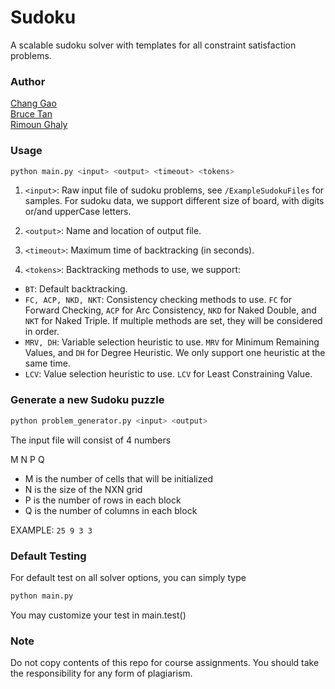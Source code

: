 # Sudoku
A scalable sudoku solver with templates for all constraint satisfaction problems.

### Author
[Chang Gao](http://www.linkedin.com/in/irsisyphus "linkedin")<br>
[Bruce Tan](http://halfer53.github.io/ "homepage")<br>
[Rimoun Ghaly](https://www.linkedin.com/in/rimoun-ghaly-41287b107/ "linkedin")<br>

### Usage
```Bash
python main.py <input> <output> <timeout> <tokens>
```

1. `<input>`: Raw input file of sudoku problems, see `/ExampleSudokuFiles` for samples. For sudoku data, we support different size of board, with digits or/and upperCase letters.

2. `<output>`: Name and location of output file.

3. `<timeout>`: Maximum time of backtracking (in seconds).

4. `<tokens>`: Backtracking methods to use, we support:
 * `BT`: Default backtracking.
 * `FC, ACP, NKD, NKT`: Consistency checking methods to use. `FC` for Forward Checking, `ACP` for Arc Consistency, `NKD` for Naked Double, and `NKT` for Naked Triple. If multiple methods are set, they will be considered in order.
 * `MRV, DH`: Variable selection heuristic to use. `MRV` for Minimum Remaining Values, and `DH` for Degree Heuristic. We only support one heuristic at the same time.
 * `LCV`: Value selection heuristic to use. `LCV` for Least Constraining Value.

### Generate a new Sudoku puzzle
```Bash
python problem_generator.py <input> <output>
```

The input file will consist of 4 numbers

M N P Q
  - M is the number of cells that will be initialized
  - N is the size of the NXN grid
  - P is the number of rows in each block
  - Q is the number of columns in each block

EXAMPLE: ```25 9 3 3```

### Default Testing
For default test on all solver options, you can simply type
```Bash
python main.py
```
You may customize your test in main.test()

### Note
Do not copy contents of this repo for course assignments. You should take the responsibility for any form of plagiarism.
